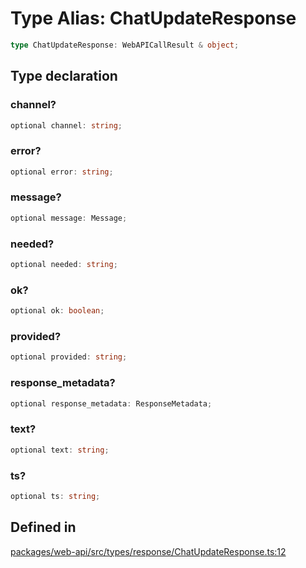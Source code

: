 # Type Alias: ChatUpdateResponse

```ts
type ChatUpdateResponse: WebAPICallResult & object;
```

## Type declaration

### channel?

```ts
optional channel: string;
```

### error?

```ts
optional error: string;
```

### message?

```ts
optional message: Message;
```

### needed?

```ts
optional needed: string;
```

### ok?

```ts
optional ok: boolean;
```

### provided?

```ts
optional provided: string;
```

### response\_metadata?

```ts
optional response_metadata: ResponseMetadata;
```

### text?

```ts
optional text: string;
```

### ts?

```ts
optional ts: string;
```

## Defined in

[packages/web-api/src/types/response/ChatUpdateResponse.ts:12](https://github.com/slackapi/node-slack-sdk/blob/7b348598b763c2b7545d1042b5f0429775cfa62c/packages/web-api/src/types/response/ChatUpdateResponse.ts#L12)
